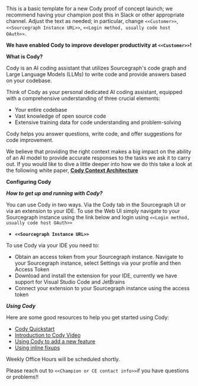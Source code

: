 This is a basic template for a new Cody proof of concept launch; we recommend having your champion post this in Slack or other appropriate channel. Adjust the text as needed; in particular, change `<<Customer>>`, `<<Sourcegraph Instance URL>>`, `<<Login method, usually code host OAuth>>`.

**We have enabled Cody to improve developer productivity at `<<Customer>>`!**

**What is Cody?**

Cody is an AI coding assistant that utilizes Sourcegraph's code graph and Large Language Models (LLMs) to write code and provide answers based on your codebase.

Think of Cody as your personal dedicated AI coding assistant, equipped with a comprehensive understanding of three crucial elements:

* Your entire codebase
* Vast knowledge of open source code
* Extensive training data for code understanding and problem-solving

Cody helps you answer questions, write code, and offer suggestions for code improvement.

We believe that providing the right context makes a big impact on the ability of an AI model to provide accurate responses to the tasks we ask it to carry out. If you would like to dive a little deeper into how we do this take a look at the following white paper, **[Cody Context Architecture](https://about.sourcegraph.com/whitepaper/cody-context-architecture.pdf)**

**Configuring Cody**

***How to get up and running with Cody?***

You can use Cody in two ways. Via the Cody tab in the Sourcegraph UI or via an extension to your IDE. To use the Web UI simply navigate to your Sourcegraph instance using the link below and login using `<<Login method, usually code host OAuth>>`

- **`<<Sourcegraph Instance URL>>`**

To use Cody via your IDE you need to:

* Obtain an access token from your Sourcegraph instance. Navigate to your Sourcegraph instance, select Settings via your profile and then Access Token
* Download and install the extension for your IDE, currently we have support for Visual Studio Code and JetBrains
* Connect your extension to your Sourcegraph instance using the access token

***Using Cody***

Here are some good resources to help you get started using Cody:

- [Cody Quickstart](https://docs.sourcegraph.com/cody/quickstart)
- [Introduction to Cody Video](https://www.youtube.com/watch?v=sa4n65hzrsc)
- [Using Cody to add a new feature](https://twitter.com/beyang/status/1647744307045228544)
- [Using inline fixups](https://twitter.com/sqs/status/1647673013343780864)

Weekly Office Hours will be scheduled shortly.

Please reach out to `<<Champion or CE contact info>>`if you have questions or problems!!

